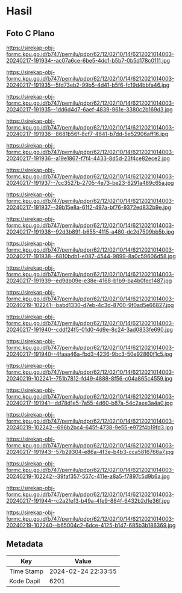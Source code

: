 # Hasil

## Foto C Plano

https://sirekap-obj-formc.kpu.go.id/b747/pemilu/pdpr/62/12/02/10/14/6212021014003-20240217-191934--ac07a6ce-6be5-4dc1-b5b7-0b5d178c0111.jpg

https://sirekap-obj-formc.kpu.go.id/b747/pemilu/pdpr/62/12/02/10/14/6212021014003-20240217-191935--5fd73eb2-99b5-4d41-b5f6-fc19d4bbfa46.jpg

https://sirekap-obj-formc.kpu.go.id/b747/pemilu/pdpr/62/12/02/10/14/6212021014003-20240217-191935--1dd6d4d7-6aef-4839-961e-3380c2b169d3.jpg

https://sirekap-obj-formc.kpu.go.id/b747/pemilu/pdpr/62/12/02/10/14/6212021014003-20240217-191936--8681b56f-8cf7-4641-b7dd-5e52906aff16.jpg

https://sirekap-obj-formc.kpu.go.id/b747/pemilu/pdpr/62/12/02/10/14/6212021014003-20240217-191936--a19e1867-f7f4-4433-8d5d-23f4ce82ece2.jpg

https://sirekap-obj-formc.kpu.go.id/b747/pemilu/pdpr/62/12/02/10/14/6212021014003-20240217-191937--7cc3527b-2705-4e73-be23-8291a489c65a.jpg

https://sirekap-obj-formc.kpu.go.id/b747/pemilu/pdpr/62/12/02/10/14/6212021014003-20240217-191937--39b15e8a-61f2-497a-bf76-9372ed832b9e.jpg

https://sirekap-obj-formc.kpu.go.id/b747/pemilu/pdpr/62/12/02/10/14/6212021014003-20240217-191938--92d3b891-b655-4115-a480-dc2d7509bb5b.jpg

https://sirekap-obj-formc.kpu.go.id/b747/pemilu/pdpr/62/12/02/10/14/6212021014003-20240217-191938--6810bdb1-e087-4544-9899-8a0c59606d58.jpg

https://sirekap-obj-formc.kpu.go.id/b747/pemilu/pdpr/62/12/02/10/14/6212021014003-20240217-191939--ed9db09e-e38e-4168-b1b9-ba4b0fec1487.jpg

https://sirekap-obj-formc.kpu.go.id/b747/pemilu/pdpr/62/12/02/10/14/6212021014003-20240219-102241--babd1330-d7eb-4c3d-8700-9f0ad5e66827.jpg

https://sirekap-obj-formc.kpu.go.id/b747/pemilu/pdpr/62/12/02/10/14/6212021014003-20240217-191940--cddf24f5-01d0-4d9e-8c24-3ad0833fe690.jpg

https://sirekap-obj-formc.kpu.go.id/b747/pemilu/pdpr/62/12/02/10/14/6212021014003-20240217-191940--4faaa46a-fbd3-4236-9bc3-50e92860f1c5.jpg

https://sirekap-obj-formc.kpu.go.id/b747/pemilu/pdpr/62/12/02/10/14/6212021014003-20240219-102241--751b7812-fd49-4888-8f56-c04a865c4559.jpg

https://sirekap-obj-formc.kpu.go.id/b747/pemilu/pdpr/62/12/02/10/14/6212021014003-20240217-191941--dd78d1e5-7a55-4d60-b87a-54c2aee3a4a0.jpg

https://sirekap-obj-formc.kpu.go.id/b747/pemilu/pdpr/62/12/02/10/14/6212021014003-20240219-102242--696b2bc4-645f-4738-9e55-e972f4b19fd3.jpg

https://sirekap-obj-formc.kpu.go.id/b747/pemilu/pdpr/62/12/02/10/14/6212021014003-20240217-191943--57b29304-e86a-4f3e-b4b3-cca5816766a7.jpg

https://sirekap-obj-formc.kpu.go.id/b747/pemilu/pdpr/62/12/02/10/14/6212021014003-20240219-102242--39faf357-557c-411e-a8a5-f7897c5d9b6a.jpg

https://sirekap-obj-formc.kpu.go.id/b747/pemilu/pdpr/62/12/02/10/14/6212021014003-20240217-191944--c2a2fef3-b49a-4fe9-884f-6432b2d1e36f.jpg

https://sirekap-obj-formc.kpu.go.id/b747/pemilu/pdpr/62/12/02/10/14/6212021014003-20240219-102240--b65004c2-6dce-4125-b147-685b3b186369.jpg


## Metadata

| Key        | Value               |
| ---------- | ------------------- |
| Time Stamp | 2024-02-24 22:33:55 |
| Kode Dapil | 6201                |



